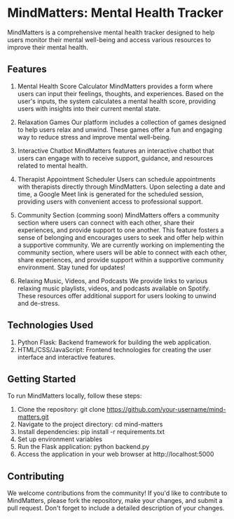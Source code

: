 # MindMatters: Mental Health Tracker
MindMatters is a comprehensive mental health tracker designed to help users monitor their mental well-being and access various resources to improve their mental health.

## Features
1. Mental Health Score Calculator
MindMatters provides a form where users can input their feelings, thoughts, and experiences. Based on the user's inputs, the system calculates a mental health score, providing users with insights into their current mental state.

2. Relaxation Games
Our platform includes a collection of games designed to help users relax and unwind. These games offer a fun and engaging way to reduce stress and improve mental well-being.

3. Interactive Chatbot
MindMatters features an interactive chatbot that users can engage with to receive support, guidance, and resources related to mental health.

4. Therapist Appointment Scheduler
Users can schedule appointments with therapists directly through MindMatters. Upon selecting a date and time, a Google Meet link is generated for the scheduled session, providing users with convenient access to professional support.

5. Community Section (comming soon)
MindMatters offers a community section where users can connect with each other, share their experiences, and provide support to one another. This feature fosters a sense of belonging and encourages users to seek and offer help within a supportive community. We are currently working on implementing the community section, where users will be able to connect with each other, share experiences, and provide support within a supportive community environment. Stay tuned for updates!

6. Relaxing Music, Videos, and Podcasts
We provide links to various relaxing music playlists, videos, and podcasts available on Spotify. These resources offer additional support for users looking to unwind and de-stress.

## Technologies Used
1. Python Flask: Backend framework for building the web application.
2. HTML/CSS/JavaScript: Frontend technologies for creating the user interface and interactive features.


## Getting Started
To run MindMatters locally, follow these steps:
1. Clone the repository: git clone https://github.com/your-username/mind-matters.git
2. Navigate to the project directory: cd mind-matters
3. Install dependencies: pip install -r requirements.txt
4. Set up environment variables
5. Run the Flask application: python backend.py
6. Access the application in your web browser at http://localhost:5000

## Contributing
We welcome contributions from the community! If you'd like to contribute to MindMatters, please fork the repository, make your changes, and submit a pull request. Don't forget to include a detailed description of your changes.

